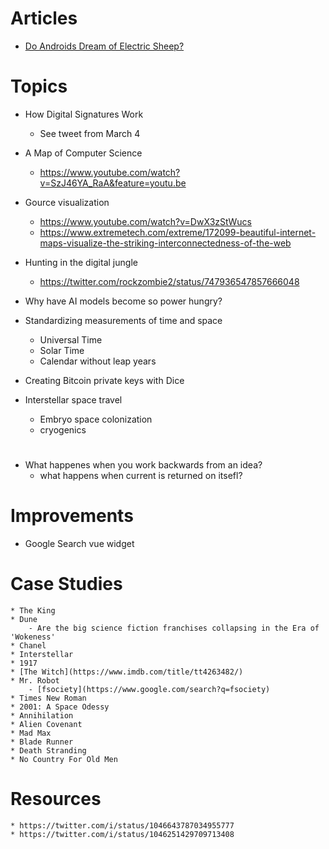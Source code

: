 
# Articles

* [Do Androids Dream of Electric Sheep?](https://en.wikipedia.org/wiki/Do_Androids_Dream_of_Electric_Sheep%3F)

# Topics

* How Digital Signatures Work
    - See tweet from March 4
* A Map of Computer Science
    - https://www.youtube.com/watch?v=SzJ46YA_RaA&feature=youtu.be
* Gource visualization
    - https://www.youtube.com/watch?v=DwX3zStWucs
    - https://www.extremetech.com/extreme/172099-beautiful-internet-maps-visualize-the-striking-interconnectedness-of-the-web
* Hunting in the digital jungle
    - https://twitter.com/rockzombie2/status/747936547857666048
* Why have AI models become so power hungry?

* Standardizing measurements of time and space
    - Universal Time
    - Solar Time
    - Calendar without leap years

* Creating Bitcoin private keys with Dice

* Interstellar space travel
    - Embryo space colonization
    - cryogenics
    
# 


* What happenes when you work backwards from an idea?
    - what happens when current is returned on itsefl?

# Improvements

* Google Search vue widget

# Case Studies

    * The King
    * Dune
        - Are the big science fiction franchises collapsing in the Era of 'Wokeness'
    * Chanel
    * Interstellar
    * 1917
    * [The Witch](https://www.imdb.com/title/tt4263482/)
    * Mr. Robot
        - [fsociety](https://www.google.com/search?q=fsociety)
    * Times New Roman
    * 2001: A Space Odessy
    * Annihilation
    * Alien Covenant
    * Mad Max
    * Blade Runner
    * Death Stranding
    * No Country For Old Men



# Resources
    * https://twitter.com/i/status/1046643787034955777
    * https://twitter.com/i/status/1046251429709713408
